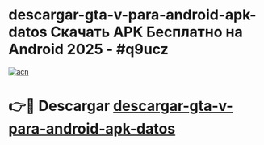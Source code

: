 # descargar-gta-v-para-android-apk-datos Скачать APK Бесплатно на Android 2025 - #q9ucz

[![acn](https://github.com/user-attachments/assets/0f9c940e-d8b0-45ae-aac7-cd30a18b3e1c)](https://apps.freeplayer.one?title=descargar-gta-v-para-android-apk-datos&ref=9RF)

# 👉🔴 Descargar [descargar-gta-v-para-android-apk-datos](https://apps.freeplayer.one?title=descargar-gta-v-para-android-apk-datos&ref=9RF)